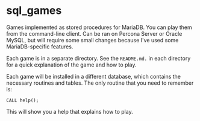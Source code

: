 # sql_games

Games implemented as stored procedures for MariaDB. You can play them from the command-line client. Can be ran on Percona Server or Oracle MySQL, but will require some small changes because I've used some MariaDB-specific features.

Each game is in a separate directory. See the `README.md.` in each directory for a quick explanation of the game and how to play.

Each game will be installed in a different database, which contains the necessary routines and tables. The only routine that you need to remember is:

```
CALL help();
```

This will show you a help that explains how to play.

